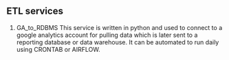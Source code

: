 ## ETL services

1. GA_to_RDBMS
This service is written in python and used to connect to a google analytics account for pulling data which is later sent to a reporting database or data warehouse. It can be automated to run daily using CRONTAB or AIRFLOW.

